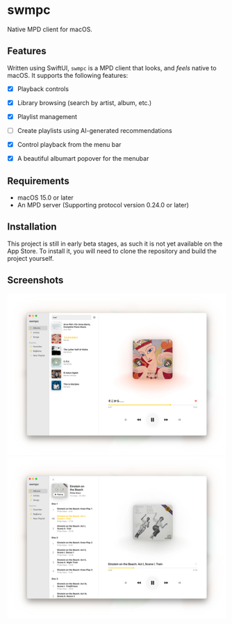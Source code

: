 # swmpc

Native MPD client for macOS.


## Features

Written using SwiftUI, `swmpc` is a MPD client that looks, and *feels* native to macOS. It supports the following features:

- [x] Playback controls
- [x] Library browsing (search by artist, album, etc.)
- [x] Playlist management
- [ ] Create playlists using AI-generated recommendations
- [x] Control playback from the menu bar
- [x] A beautiful albumart popover for the menubar


## Requirements

- macOS 15.0 or later
- An MPD server (Supporting protocol version 0.24.0 or later)


## Installation

This project is still in early beta stages, as such it is not yet available on the App Store. To install it, you will need to clone the repository and build the project yourself.


## Screenshots

![Screenshot 1](https://raw.githubusercontent.com/CamilleScholtz/swmpc/refs/heads/main/Assets/1.webp)
![Screenshot 2](https://raw.githubusercontent.com/CamilleScholtz/swmpc/refs/heads/main/Assets/2.webp)
